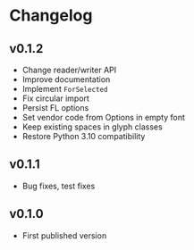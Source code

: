 # Changelog

## v0.1.2

- Change reader/writer API
- Improve documentation
- Implement `ForSelected`
- Fix circular import
- Persist FL options
- Set vendor code from Options in empty font
- Keep existing spaces in glyph classes
- Restore Python 3.10 compatibility


## v0.1.1

- Bug fixes, test fixes


## v0.1.0

- First published version
